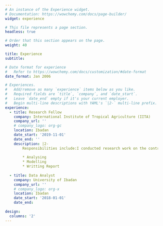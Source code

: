 ```yaml
---
# An instance of the Experience widget.
# Documentation: https://wowchemy.com/docs/page-builder/
widget: experience

# This file represents a page section.
headless: true

# Order that this section appears on the page.
weight: 40

title: Experience
subtitle:

# Date format for experience
#   Refer to https://wowchemy.com/docs/customization/#date-format
date_format: Jan 2006

# Experiences.
#   Add/remove as many `experience` items below as you like.
#   Required fields are `title`, `company`, and `date_start`.
#   Leave `date_end` empty if it's your current employer.
#   Begin multi-line descriptions with YAML's `|2-` multi-line prefix.
experience:
  - title: Research Fellow
    company: International Institute of Tropical Agriculture (IITA)
    company_url: ''
    # company_logo: org-gc
    location: Ibadan
    date_start: '2019-11-01'
    date_end: ''
    description: |2-
        Responsibilities include:I conducted research work on the contribution of cocoa litter to nutrients recycling in low-shade Southwestern Nigeria.
        
        * Analysing
        * Modelling
        * Writting Report
        
  - title: Data Analyst 
    company: University of Ibadan
    company_url: ''
    # company_logo: org-x
    location: Ibadan
    date_start: '2018-01-01'
    date_end: 
    
design:
  columns: '2'
---
```

